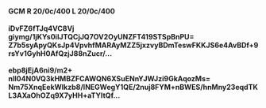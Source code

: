 #### GCM R 20/0c/400 L 20/0c/400
**iDvFZ6fTJq4VC8Vj**<br/>**giymg/1jKYs0iIJTQCjJQ7OV2OyUNZFT419STSpBnPU=**<br/>**Z7b5syApyQKsJp4VpvhfMARAyMZZ5jxzvyBDmTeswFKKJS6e4AvBDf+9rsYv1GyhH0AfQzjJ88nZucr/...**<br/><br/>
**ebp8jEjA6ni9/m2+**<br/>**nll04N0VQ3kHMBZFCAWQN6XSuENnYJWJzi9GkAqozMs=**<br/>**Nm75XnqEekWlkzb8/lNEGWegY1QE/2nuj8FYM+nBWES/hnMny23eqdTKL3AXaOhOZq9X7yHH+aTYItQf...**